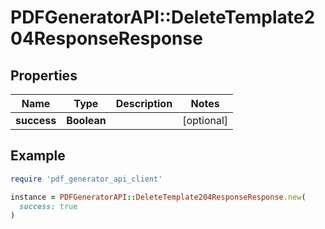 # PDFGeneratorAPI::DeleteTemplate204ResponseResponse

## Properties

| Name | Type | Description | Notes |
| ---- | ---- | ----------- | ----- |
| **success** | **Boolean** |  | [optional] |

## Example

```ruby
require 'pdf_generator_api_client'

instance = PDFGeneratorAPI::DeleteTemplate204ResponseResponse.new(
  success: true
)
```

